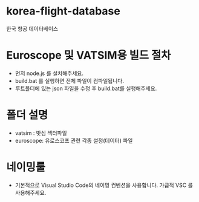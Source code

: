 # korea-flight-database
한국 항공 데이터베이스

# Euroscope 및 VATSIM용 빌드 절차
- 먼저 node.js 를 설치해주세요.
- build.bat 를 실행하면 전체 파일이 컴파일됩니다.
- 루트폴더에 있는 json 파일을 수정 후 build.bat를 실행해주세요.

# 폴더 설명
- vatsim : 밧심 섹터파일
- euroscope: 유로스코프 관련 각종 설정(데이터) 파일

# 네이밍룰
- 기본적으로 Visual Studio Code의 네이밍 컨벤션을 사용합니다. 가급적 VSC 를 사용해주세요.